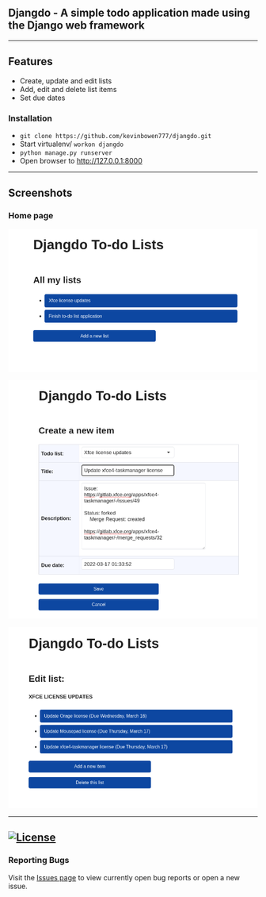 ## Djangdo - A simple todo application made using the Django web framework

---
## Features
 - Create, update and edit lists
 - Add, edit and delete list items
 - Set due dates

### Installation
 - `git clone https://github.com/kevinbowen777/djangdo.git`
 - Start virtualenv/ `workon djangdo`
 - `python manage.py runserver`
 - Open browser to http://127.0.0.1:8000

---
## Screenshots

### Home page

![Home Page](https://github.com/kevinbowen777/djangdo/blob/master/images/djangdo_home.png)

![Add items](https://github.com/kevinbowen777/djangdo/blob/master/images/djangdo_add_new_item.png)

![List Items](https://github.com/kevinbowen777/djangdo/blob/master/images/djangdo_list_items.png)




---
[![License](https://img.shields.io/badge/license-MIT-green)](https://github.com/kevinbowen777/djangdo/blob/master/LICENSE)
---
### Reporting Bugs

   Visit the [Issues page](https://github.com/kevinbowen777/djangdo/issues)
      to view currently open bug reports or open a new issue.
